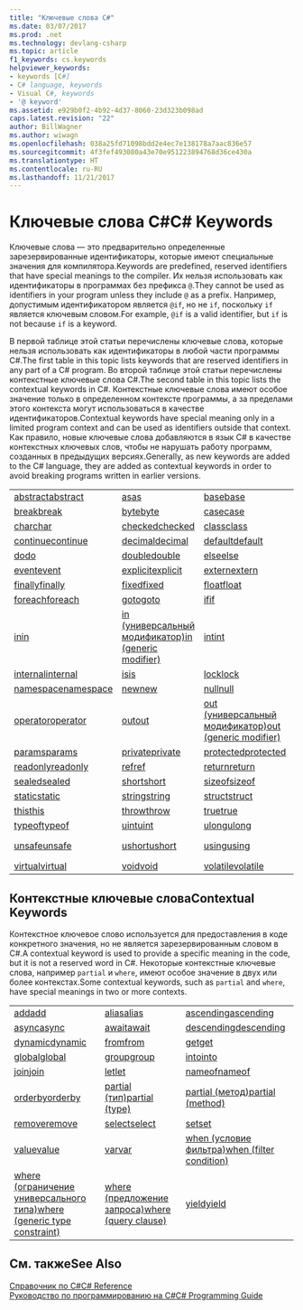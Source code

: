 ```yaml
---
title: "Ключевые слова C#"
ms.date: 03/07/2017
ms.prod: .net
ms.technology: devlang-csharp
ms.topic: article
f1_keywords: cs.keywords
helpviewer_keywords:
- keywords [C#]
- C# language, keywords
- Visual C#, keywords
- '@ keyword'
ms.assetid: e929b0f2-4b92-4d37-8060-23d323b098ad
caps.latest.revision: "22"
author: BillWagner
ms.author: wiwagn
ms.openlocfilehash: 038a25fd71098bdd2e4ec7e138178a7aac836e57
ms.sourcegitcommit: 4f3fef493080a43e70e951223894768d36ce430a
ms.translationtype: HT
ms.contentlocale: ru-RU
ms.lasthandoff: 11/21/2017
---
```

# <a name="c-keywords"></a><span data-ttu-id="58222-102">Ключевые слова C#</span><span class="sxs-lookup"><span data-stu-id="58222-102">C# Keywords</span></span>
<span data-ttu-id="58222-103">Ключевые слова — это предварительно определенные зарезервированные идентификаторы, которые имеют специальные значения для компилятора.</span><span class="sxs-lookup"><span data-stu-id="58222-103">Keywords are predefined, reserved identifiers that have special meanings to the compiler.</span></span> <span data-ttu-id="58222-104">Их нельзя использовать как идентификаторы в программах без префикса `@`.</span><span class="sxs-lookup"><span data-stu-id="58222-104">They cannot be used as identifiers in your program unless they include `@` as a prefix.</span></span> <span data-ttu-id="58222-105">Например, допустимым идентификатором является `@if`, но не `if`, поскольку `if` является ключевым словом.</span><span class="sxs-lookup"><span data-stu-id="58222-105">For example, `@if` is a valid identifier, but `if` is not because `if` is a keyword.</span></span>  
  
 <span data-ttu-id="58222-106">В первой таблице этой статьи перечислены ключевые слова, которые нельзя использовать как идентификаторы в любой части программы C#.</span><span class="sxs-lookup"><span data-stu-id="58222-106">The first table in this topic lists keywords that are reserved identifiers in any part of a C# program.</span></span> <span data-ttu-id="58222-107">Во второй таблице этой статьи перечислены контекстные ключевые слова C#.</span><span class="sxs-lookup"><span data-stu-id="58222-107">The second table in this topic lists the contextual keywords in C#.</span></span> <span data-ttu-id="58222-108">Контекстные ключевые слова имеют особое значение только в определенном контексте программы, а за пределами этого контекста могут использоваться в качестве идентификаторов.</span><span class="sxs-lookup"><span data-stu-id="58222-108">Contextual keywords have special meaning only in a limited program context and can be used as identifiers outside that context.</span></span> <span data-ttu-id="58222-109">Как правило, новые ключевые слова добавляются в язык C# в качестве контекстных ключевых слов, чтобы не нарушать работу программ, созданных в предыдущих версиях.</span><span class="sxs-lookup"><span data-stu-id="58222-109">Generally, as new keywords are added to the C# language, they are added as contextual keywords in order to avoid breaking programs written in earlier versions.</span></span>  
  
|||||  
|---|---|---|---|  
|[<span data-ttu-id="58222-110">abstract</span><span class="sxs-lookup"><span data-stu-id="58222-110">abstract</span></span>](../../../csharp/language-reference/keywords/abstract.md)|[<span data-ttu-id="58222-111">as</span><span class="sxs-lookup"><span data-stu-id="58222-111">as</span></span>](../../../csharp/language-reference/keywords/as.md)|[<span data-ttu-id="58222-112">base</span><span class="sxs-lookup"><span data-stu-id="58222-112">base</span></span>](../../../csharp/language-reference/keywords/base.md)|[<span data-ttu-id="58222-113">bool</span><span class="sxs-lookup"><span data-stu-id="58222-113">bool</span></span>](../../../csharp/language-reference/keywords/bool.md)|  
|[<span data-ttu-id="58222-114">break</span><span class="sxs-lookup"><span data-stu-id="58222-114">break</span></span>](../../../csharp/language-reference/keywords/break.md)|[<span data-ttu-id="58222-115">byte</span><span class="sxs-lookup"><span data-stu-id="58222-115">byte</span></span>](../../../csharp/language-reference/keywords/byte.md)|[<span data-ttu-id="58222-116">case</span><span class="sxs-lookup"><span data-stu-id="58222-116">case</span></span>](../../../csharp/language-reference/keywords/switch.md)|[<span data-ttu-id="58222-117">catch</span><span class="sxs-lookup"><span data-stu-id="58222-117">catch</span></span>](../../../csharp/language-reference/keywords/try-catch.md)|  
|[<span data-ttu-id="58222-118">char</span><span class="sxs-lookup"><span data-stu-id="58222-118">char</span></span>](../../../csharp/language-reference/keywords/char.md)|[<span data-ttu-id="58222-119">checked</span><span class="sxs-lookup"><span data-stu-id="58222-119">checked</span></span>](../../../csharp/language-reference/keywords/checked.md)|[<span data-ttu-id="58222-120">class</span><span class="sxs-lookup"><span data-stu-id="58222-120">class</span></span>](../../../csharp/language-reference/keywords/class.md)|[<span data-ttu-id="58222-121">const</span><span class="sxs-lookup"><span data-stu-id="58222-121">const</span></span>](../../../csharp/language-reference/keywords/const.md)|  
|[<span data-ttu-id="58222-122">continue</span><span class="sxs-lookup"><span data-stu-id="58222-122">continue</span></span>](../../../csharp/language-reference/keywords/continue.md)|[<span data-ttu-id="58222-123">decimal</span><span class="sxs-lookup"><span data-stu-id="58222-123">decimal</span></span>](../../../csharp/language-reference/keywords/decimal.md)|[<span data-ttu-id="58222-124">default</span><span class="sxs-lookup"><span data-stu-id="58222-124">default</span></span>](../../../csharp/language-reference/keywords/default.md)|[<span data-ttu-id="58222-125">delegate</span><span class="sxs-lookup"><span data-stu-id="58222-125">delegate</span></span>](../../../csharp/language-reference/keywords/delegate.md)|  
|[<span data-ttu-id="58222-126">do</span><span class="sxs-lookup"><span data-stu-id="58222-126">do</span></span>](../../../csharp/language-reference/keywords/do.md)|[<span data-ttu-id="58222-127">double</span><span class="sxs-lookup"><span data-stu-id="58222-127">double</span></span>](../../../csharp/language-reference/keywords/double.md)|[<span data-ttu-id="58222-128">else</span><span class="sxs-lookup"><span data-stu-id="58222-128">else</span></span>](../../../csharp/language-reference/keywords/if-else.md)|[<span data-ttu-id="58222-129">enum</span><span class="sxs-lookup"><span data-stu-id="58222-129">enum</span></span>](../../../csharp/language-reference/keywords/enum.md)|  
|[<span data-ttu-id="58222-130">event</span><span class="sxs-lookup"><span data-stu-id="58222-130">event</span></span>](../../../csharp/language-reference/keywords/event.md)|[<span data-ttu-id="58222-131">explicit</span><span class="sxs-lookup"><span data-stu-id="58222-131">explicit</span></span>](../../../csharp/language-reference/keywords/explicit.md)|[<span data-ttu-id="58222-132">extern</span><span class="sxs-lookup"><span data-stu-id="58222-132">extern</span></span>](../../../csharp/language-reference/keywords/extern.md)|[<span data-ttu-id="58222-133">false</span><span class="sxs-lookup"><span data-stu-id="58222-133">false</span></span>](../../../csharp/language-reference/keywords/false.md)|  
|[<span data-ttu-id="58222-134">finally</span><span class="sxs-lookup"><span data-stu-id="58222-134">finally</span></span>](../../../csharp/language-reference/keywords/try-finally.md)|[<span data-ttu-id="58222-135">fixed</span><span class="sxs-lookup"><span data-stu-id="58222-135">fixed</span></span>](../../../csharp/language-reference/keywords/fixed-statement.md)|[<span data-ttu-id="58222-136">float</span><span class="sxs-lookup"><span data-stu-id="58222-136">float</span></span>](../../../csharp/language-reference/keywords/float.md)|[<span data-ttu-id="58222-137">for</span><span class="sxs-lookup"><span data-stu-id="58222-137">for</span></span>](../../../csharp/language-reference/keywords/for.md)|  
|[<span data-ttu-id="58222-138">foreach</span><span class="sxs-lookup"><span data-stu-id="58222-138">foreach</span></span>](../../../csharp/language-reference/keywords/foreach-in.md)|[<span data-ttu-id="58222-139">goto</span><span class="sxs-lookup"><span data-stu-id="58222-139">goto</span></span>](../../../csharp/language-reference/keywords/goto.md)|[<span data-ttu-id="58222-140">if</span><span class="sxs-lookup"><span data-stu-id="58222-140">if</span></span>](../../../csharp/language-reference/keywords/if-else.md)|[<span data-ttu-id="58222-141">implicit</span><span class="sxs-lookup"><span data-stu-id="58222-141">implicit</span></span>](../../../csharp/language-reference/keywords/implicit.md)|  
|[<span data-ttu-id="58222-142">in</span><span class="sxs-lookup"><span data-stu-id="58222-142">in</span></span>](../../../csharp/language-reference/keywords/foreach-in.md)|[<span data-ttu-id="58222-143">in (универсальный модификатор)</span><span class="sxs-lookup"><span data-stu-id="58222-143">in (generic modifier)</span></span>](../../../csharp/language-reference/keywords/in-generic-modifier.md)|[<span data-ttu-id="58222-144">int</span><span class="sxs-lookup"><span data-stu-id="58222-144">int</span></span>](../../../csharp/language-reference/keywords/int.md)|[<span data-ttu-id="58222-145">interface</span><span class="sxs-lookup"><span data-stu-id="58222-145">interface</span></span>](../../../csharp/language-reference/keywords/interface.md)|  
|[<span data-ttu-id="58222-146">internal</span><span class="sxs-lookup"><span data-stu-id="58222-146">internal</span></span>](../../../csharp/language-reference/keywords/internal.md)|[<span data-ttu-id="58222-147">is</span><span class="sxs-lookup"><span data-stu-id="58222-147">is</span></span>](../../../csharp/language-reference/keywords/is.md)|[<span data-ttu-id="58222-148">lock</span><span class="sxs-lookup"><span data-stu-id="58222-148">lock</span></span>](../../../csharp/language-reference/keywords/lock-statement.md)|[<span data-ttu-id="58222-149">long</span><span class="sxs-lookup"><span data-stu-id="58222-149">long</span></span>](../../../csharp/language-reference/keywords/long.md)|
|[<span data-ttu-id="58222-150">namespace</span><span class="sxs-lookup"><span data-stu-id="58222-150">namespace</span></span>](../../../csharp/language-reference/keywords/namespace.md)|[<span data-ttu-id="58222-151">new</span><span class="sxs-lookup"><span data-stu-id="58222-151">new</span></span>](../../../csharp/language-reference/keywords/new.md)|[<span data-ttu-id="58222-152">null</span><span class="sxs-lookup"><span data-stu-id="58222-152">null</span></span>](../../../csharp/language-reference/keywords/null.md)|[<span data-ttu-id="58222-153">object</span><span class="sxs-lookup"><span data-stu-id="58222-153">object</span></span>](../../../csharp/language-reference/keywords/object.md)|
[<span data-ttu-id="58222-154">operator</span><span class="sxs-lookup"><span data-stu-id="58222-154">operator</span></span>](../../../csharp/language-reference/keywords/operator.md)|[<span data-ttu-id="58222-155">out</span><span class="sxs-lookup"><span data-stu-id="58222-155">out</span></span>](../../../csharp/language-reference/keywords/out.md)|[<span data-ttu-id="58222-156">out (универсальный модификатор)</span><span class="sxs-lookup"><span data-stu-id="58222-156">out (generic modifier)</span></span>](../../../csharp/language-reference/keywords/out-generic-modifier.md)|[<span data-ttu-id="58222-157">override</span><span class="sxs-lookup"><span data-stu-id="58222-157">override</span></span>](../../../csharp/language-reference/keywords/override.md)|
|[<span data-ttu-id="58222-158">params</span><span class="sxs-lookup"><span data-stu-id="58222-158">params</span></span>](../../../csharp/language-reference/keywords/params.md)|[<span data-ttu-id="58222-159">private</span><span class="sxs-lookup"><span data-stu-id="58222-159">private</span></span>](../../../csharp/language-reference/keywords/private.md)|[<span data-ttu-id="58222-160">protected</span><span class="sxs-lookup"><span data-stu-id="58222-160">protected</span></span>](../../../csharp/language-reference/keywords/protected.md)|[<span data-ttu-id="58222-161">public</span><span class="sxs-lookup"><span data-stu-id="58222-161">public</span></span>](../../../csharp/language-reference/keywords/public.md)|
|[<span data-ttu-id="58222-162">readonly</span><span class="sxs-lookup"><span data-stu-id="58222-162">readonly</span></span>](../../../csharp/language-reference/keywords/readonly.md)|[<span data-ttu-id="58222-163">ref</span><span class="sxs-lookup"><span data-stu-id="58222-163">ref</span></span>](../../../csharp/language-reference/keywords/ref.md)|[<span data-ttu-id="58222-164">return</span><span class="sxs-lookup"><span data-stu-id="58222-164">return</span></span>](../../../csharp/language-reference/keywords/return.md)|[<span data-ttu-id="58222-165">sbyte</span><span class="sxs-lookup"><span data-stu-id="58222-165">sbyte</span></span>](../../../csharp/language-reference/keywords/sbyte.md)|
|[<span data-ttu-id="58222-166">sealed</span><span class="sxs-lookup"><span data-stu-id="58222-166">sealed</span></span>](../../../csharp/language-reference/keywords/sealed.md)|[<span data-ttu-id="58222-167">short</span><span class="sxs-lookup"><span data-stu-id="58222-167">short</span></span>](../../../csharp/language-reference/keywords/short.md)|[<span data-ttu-id="58222-168">sizeof</span><span class="sxs-lookup"><span data-stu-id="58222-168">sizeof</span></span>](../../../csharp/language-reference/keywords/sizeof.md)|[<span data-ttu-id="58222-169">stackalloc</span><span class="sxs-lookup"><span data-stu-id="58222-169">stackalloc</span></span>](../../../csharp/language-reference/keywords/stackalloc.md)|
|[<span data-ttu-id="58222-170">static</span><span class="sxs-lookup"><span data-stu-id="58222-170">static</span></span>](../../../csharp/language-reference/keywords/static.md)|[<span data-ttu-id="58222-171">string</span><span class="sxs-lookup"><span data-stu-id="58222-171">string</span></span>](../../../csharp/language-reference/keywords/string.md)|[<span data-ttu-id="58222-172">struct</span><span class="sxs-lookup"><span data-stu-id="58222-172">struct</span></span>](../../../csharp/language-reference/keywords/struct.md)|[<span data-ttu-id="58222-173">switch</span><span class="sxs-lookup"><span data-stu-id="58222-173">switch</span></span>](../../../csharp/language-reference/keywords/switch.md)|
|[<span data-ttu-id="58222-174">this</span><span class="sxs-lookup"><span data-stu-id="58222-174">this</span></span>](../../../csharp/language-reference/keywords/this.md)|[<span data-ttu-id="58222-175">throw</span><span class="sxs-lookup"><span data-stu-id="58222-175">throw</span></span>](../../../csharp/language-reference/keywords/throw.md)|[<span data-ttu-id="58222-176">true</span><span class="sxs-lookup"><span data-stu-id="58222-176">true</span></span>](../../../csharp/language-reference/keywords/true.md)|[<span data-ttu-id="58222-177">try</span><span class="sxs-lookup"><span data-stu-id="58222-177">try</span></span>](../../../csharp/language-reference/keywords/try-catch.md)|   
|[<span data-ttu-id="58222-178">typeof</span><span class="sxs-lookup"><span data-stu-id="58222-178">typeof</span></span>](../../../csharp/language-reference/keywords/typeof.md)|[<span data-ttu-id="58222-179">uint</span><span class="sxs-lookup"><span data-stu-id="58222-179">uint</span></span>](../../../csharp/language-reference/keywords/uint.md)|[<span data-ttu-id="58222-180">ulong</span><span class="sxs-lookup"><span data-stu-id="58222-180">ulong</span></span>](../../../csharp/language-reference/keywords/ulong.md)|[<span data-ttu-id="58222-181">unchecked</span><span class="sxs-lookup"><span data-stu-id="58222-181">unchecked</span></span>](../../../csharp/language-reference/keywords/unchecked.md)|
|[<span data-ttu-id="58222-182">unsafe</span><span class="sxs-lookup"><span data-stu-id="58222-182">unsafe</span></span>](../../../csharp/language-reference/keywords/unsafe.md)|[<span data-ttu-id="58222-183">ushort</span><span class="sxs-lookup"><span data-stu-id="58222-183">ushort</span></span>](../../../csharp/language-reference/keywords/ushort.md)|[<span data-ttu-id="58222-184">using</span><span class="sxs-lookup"><span data-stu-id="58222-184">using</span></span>](../../../csharp/language-reference/keywords/using.md)|[<span data-ttu-id="58222-185">using static</span><span class="sxs-lookup"><span data-stu-id="58222-185">using static</span></span>](using-static.md)|
|[<span data-ttu-id="58222-186">virtual</span><span class="sxs-lookup"><span data-stu-id="58222-186">virtual</span></span>](../../../csharp/language-reference/keywords/virtual.md)|[<span data-ttu-id="58222-187">void</span><span class="sxs-lookup"><span data-stu-id="58222-187">void</span></span>](../../../csharp/language-reference/keywords/void.md)|[<span data-ttu-id="58222-188">volatile</span><span class="sxs-lookup"><span data-stu-id="58222-188">volatile</span></span>](../../../csharp/language-reference/keywords/volatile.md)|[<span data-ttu-id="58222-189">while</span><span class="sxs-lookup"><span data-stu-id="58222-189">while</span></span>](../../../csharp/language-reference/keywords/while.md)|

## <a name="contextual-keywords"></a><span data-ttu-id="58222-190">Контекстные ключевые слова</span><span class="sxs-lookup"><span data-stu-id="58222-190">Contextual Keywords</span></span>  
 <span data-ttu-id="58222-191">Контекстное ключевое слово используется для предоставления в коде конкретного значения, но не является зарезервированным словом в C#.</span><span class="sxs-lookup"><span data-stu-id="58222-191">A contextual keyword is used to provide a specific meaning in the code, but it is not a reserved word in C#.</span></span> <span data-ttu-id="58222-192">Некоторые контекстные ключевые слова, например `partial` и `where`, имеют особое значение в двух или более контекстах.</span><span class="sxs-lookup"><span data-stu-id="58222-192">Some contextual keywords, such as `partial` and `where`, have special meanings in two or more contexts.</span></span>  
  
||||  
|---|---|---|  
|[<span data-ttu-id="58222-193">add</span><span class="sxs-lookup"><span data-stu-id="58222-193">add</span></span>](../../../csharp/language-reference/keywords/add.md)|[<span data-ttu-id="58222-194">alias</span><span class="sxs-lookup"><span data-stu-id="58222-194">alias</span></span>](../../../csharp/language-reference/keywords/extern-alias.md)|[<span data-ttu-id="58222-195">ascending</span><span class="sxs-lookup"><span data-stu-id="58222-195">ascending</span></span>](../../../csharp/language-reference/keywords/ascending.md)|  
|[<span data-ttu-id="58222-196">async</span><span class="sxs-lookup"><span data-stu-id="58222-196">async</span></span>](../../../csharp/language-reference/keywords/async.md)|[<span data-ttu-id="58222-197">await</span><span class="sxs-lookup"><span data-stu-id="58222-197">await</span></span>](../../../csharp/language-reference/keywords/await.md)|[<span data-ttu-id="58222-198">descending</span><span class="sxs-lookup"><span data-stu-id="58222-198">descending</span></span>](../../../csharp/language-reference/keywords/descending.md)|  
|[<span data-ttu-id="58222-199">dynamic</span><span class="sxs-lookup"><span data-stu-id="58222-199">dynamic</span></span>](../../../csharp/language-reference/keywords/dynamic.md)|[<span data-ttu-id="58222-200">from</span><span class="sxs-lookup"><span data-stu-id="58222-200">from</span></span>](../../../csharp/language-reference/keywords/from-clause.md)|[<span data-ttu-id="58222-201">get</span><span class="sxs-lookup"><span data-stu-id="58222-201">get</span></span>](../../../csharp/language-reference/keywords/get.md)|  
|[<span data-ttu-id="58222-202">global</span><span class="sxs-lookup"><span data-stu-id="58222-202">global</span></span>](../../../csharp/language-reference/keywords/global.md)|[<span data-ttu-id="58222-203">group</span><span class="sxs-lookup"><span data-stu-id="58222-203">group</span></span>](../../../csharp/language-reference/keywords/group-clause.md)|[<span data-ttu-id="58222-204">into</span><span class="sxs-lookup"><span data-stu-id="58222-204">into</span></span>](../../../csharp/language-reference/keywords/into.md)|  
|[<span data-ttu-id="58222-205">join</span><span class="sxs-lookup"><span data-stu-id="58222-205">join</span></span>](../../../csharp/language-reference/keywords/join-clause.md)|[<span data-ttu-id="58222-206">let</span><span class="sxs-lookup"><span data-stu-id="58222-206">let</span></span>](../../../csharp/language-reference/keywords/let-clause.md)|[<span data-ttu-id="58222-207">nameof</span><span class="sxs-lookup"><span data-stu-id="58222-207">nameof</span></span>](nameof.md)|   
|[<span data-ttu-id="58222-208">orderby</span><span class="sxs-lookup"><span data-stu-id="58222-208">orderby</span></span>](../../../csharp/language-reference/keywords/orderby-clause.md)|[<span data-ttu-id="58222-209">partial (тип)</span><span class="sxs-lookup"><span data-stu-id="58222-209">partial (type)</span></span>](../../../csharp/language-reference/keywords/partial-type.md)|[<span data-ttu-id="58222-210">partial (метод)</span><span class="sxs-lookup"><span data-stu-id="58222-210">partial (method)</span></span>](../../../csharp/language-reference/keywords/partial-method.md)|   
|[<span data-ttu-id="58222-211">remove</span><span class="sxs-lookup"><span data-stu-id="58222-211">remove</span></span>](../../../csharp/language-reference/keywords/remove.md)|[<span data-ttu-id="58222-212">select</span><span class="sxs-lookup"><span data-stu-id="58222-212">select</span></span>](../../../csharp/language-reference/keywords/select-clause.md)|[<span data-ttu-id="58222-213">set</span><span class="sxs-lookup"><span data-stu-id="58222-213">set</span></span>](../../../csharp/language-reference/keywords/set.md)|   
|[<span data-ttu-id="58222-214">value</span><span class="sxs-lookup"><span data-stu-id="58222-214">value</span></span>](../../../csharp/language-reference/keywords/value.md)|[<span data-ttu-id="58222-215">var</span><span class="sxs-lookup"><span data-stu-id="58222-215">var</span></span>](../../../csharp/language-reference/keywords/var.md)|[<span data-ttu-id="58222-216">when (условие фильтра)</span><span class="sxs-lookup"><span data-stu-id="58222-216">when (filter condition)</span></span>](when.md)|   
|[<span data-ttu-id="58222-217">where (ограничение универсального типа)</span><span class="sxs-lookup"><span data-stu-id="58222-217">where (generic type constraint)</span></span>](../../../csharp/language-reference/keywords/where-generic-type-constraint.md)|[<span data-ttu-id="58222-218">where (предложение запроса)</span><span class="sxs-lookup"><span data-stu-id="58222-218">where (query clause)</span></span>](../../../csharp/language-reference/keywords/where-clause.md)|[<span data-ttu-id="58222-219">yield</span><span class="sxs-lookup"><span data-stu-id="58222-219">yield</span></span>](../../../csharp/language-reference/keywords/yield.md)|  
  
## <a name="see-also"></a><span data-ttu-id="58222-220">См. также</span><span class="sxs-lookup"><span data-stu-id="58222-220">See Also</span></span>  
 [<span data-ttu-id="58222-221">Справочник по C#</span><span class="sxs-lookup"><span data-stu-id="58222-221">C# Reference</span></span>](../../../csharp/language-reference/index.md)  
 [<span data-ttu-id="58222-222">Руководство по программированию на C#</span><span class="sxs-lookup"><span data-stu-id="58222-222">C# Programming Guide</span></span>](../../../csharp/programming-guide/index.md)
